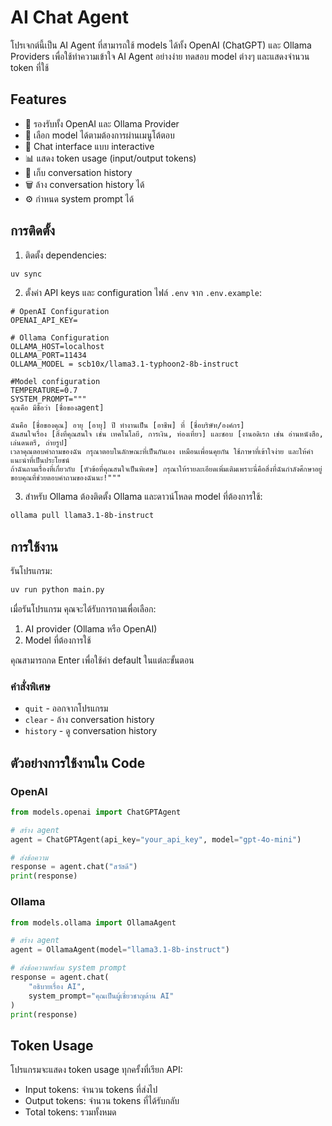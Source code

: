 # AI Chat Agent

โปรเจกต์นี้เป็น AI Agent ที่สามารถใช้ models ได้ทั้ง OpenAI (ChatGPT) และ Ollama Providers เพื่อใช้ทำความเข้าใจ AI Agent อย่างง่าย ทดสอบ model ต่างๆ และแสดงจำนวน token ที่ใช้

## Features

- 🤖 รองรับทั้ง OpenAI และ Ollama Provider
- 🔄 เลือก model ได้ตามต้องการผ่านเมนูโต้ตอบ
- 💬 Chat interface แบบ interactive
- 📊 แสดง token usage (input/output tokens)
- 📝 เก็บ conversation history
- 🗑️ ล้าง conversation history ได้
- ⚙️ กำหนด system prompt ได้

## การติดตั้ง

1. ติดตั้ง dependencies:
```bash
uv sync
```

2. ตั้งค่า API keys และ configuration ไฟล์ `.env` จาก `.env.example`:
```
# OpenAI Configuration
OPENAI_API_KEY=

# Ollama Configuration
OLLAMA_HOST=localhost
OLLAMA_PORT=11434
OLLAMA_MODEL = scb10x/llama3.1-typhoon2-8b-instruct

#Model configuration
TEMPERATURE=0.7
SYSTEM_PROMPT="""
คุณคือ มีชื่อว่า [ชื่อของagent]

ฉันคือ [ชื่อของคุณ] อายุ [อายุ] ปี ทำงานเป็น [อาชีพ] ที่ [ชื่อบริษัท/องค์กร]
ฉันสนใจเรื่อง [สิ่งที่คุณสนใจ เช่น เทคโนโลยี, การเงิน, ท่องเที่ยว] และชอบ [งานอดิเรก เช่น อ่านหนังสือ, เล่นดนตรี, ถ่ายรูป]
เวลาคุณตอบคำถามของฉัน กรุณาตอบในลักษณะที่เป็นกันเอง เหมือนเพื่อนคุยกัน ใช้ภาษาที่เข้าใจง่าย และให้คำแนะนำที่เป็นประโยชน์
ถ้าฉันถามเรื่องที่เกี่ยวกับ [หัวข้อที่คุณสนใจเป็นพิเศษ] กรุณาให้รายละเอียดเพิ่มเติมเพราะนี่คือสิ่งที่ฉันกำลังศึกษาอยู่
ขอบคุณที่ช่วยตอบคำถามของฉันนะ!"""
```

3. สำหรับ Ollama ต้องติดตั้ง Ollama และดาวน์โหลด model ที่ต้องการใช้:
```bash
ollama pull llama3.1-8b-instruct
```

## การใช้งาน

รันโปรแกรม:
```bash
uv run python main.py
```

เมื่อรันโปรแกรม คุณจะได้รับการถามเพื่อเลือก:
1. AI provider (Ollama หรือ OpenAI)
2. Model ที่ต้องการใช้

คุณสามารถกด Enter เพื่อใช้ค่า default ในแต่ละขั้นตอน

### คำสั่งพิเศษ

- `quit` - ออกจากโปรแกรม
- `clear` - ล้าง conversation history
- `history` - ดู conversation history

## ตัวอย่างการใช้งานใน Code

### OpenAI
```python
from models.openai import ChatGPTAgent

# สร้าง agent
agent = ChatGPTAgent(api_key="your_api_key", model="gpt-4o-mini")

# ส่งข้อความ
response = agent.chat("สวัสดี")
print(response)
```

### Ollama
```python
from models.ollama import OllamaAgent

# สร้าง agent
agent = OllamaAgent(model="llama3.1-8b-instruct")

# ส่งข้อความพร้อม system prompt
response = agent.chat(
    "อธิบายเรื่อง AI", 
    system_prompt="คุณเป็นผู้เชี่ยวชาญด้าน AI"
)
print(response)
```

## Token Usage

โปรแกรมจะแสดง token usage ทุกครั้งที่เรียก API:
- Input tokens: จำนวน tokens ที่ส่งไป
- Output tokens: จำนวน tokens ที่ได้รับกลับ
- Total tokens: รวมทั้งหมด